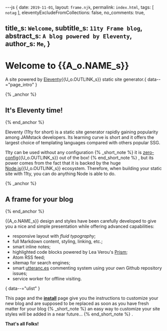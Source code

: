 ---js
{
  date:      `2019-11-01`,
  layout:    `frame.njk`,
  permalink: `index.html`,
  tags:      [ `notag` ],
  eleventyExcludeFromCollections: false,
  no_comments: true,

  title_s:    `Welcome`,
  subtitle_s: `11ty Frame blog`,
  abstract_s: `A blog powered by Eleventy`,
  author_s:   `Me`,
}
---
[comment]: # (======== Post ========)
# Welcome to {{A_o.NAME_s}}

A site powered by [Eleventy]{{U_o.OUTLINK_s}} static site generator.{ data--="page_intro" }

{% _anchor %}
## It's Eleventy time!
{% end_anchor %}


Eleventy (11ty for short) is a static site generator rapidly gaining popularity among JAMstack developers. Its learning curve is short and it offers the largest choice of templating languages compared with others popular SSG.


11ty can be used without any configuration
{% _short_note %}
it is [zero-config]{{U_o.OUTLINK_s}} out of the box!
{% end_short_note %}
, but its power comes from the fact that it is backed by the huge [Node.js]{{U_o.OUTLINK_s}} ecosystem. Therefore, when building your static site with 11ty, you can do anything Node is able to do.

{% _anchor %}
## A frame for your blog
{% end_anchor %}


{{A_o.NAME_s}} design and styles have been carefully developed to give you a nice and simple presentation while offering advanced capabilities:
+ responsive layout with *fluid typography*;
+ full Markdown content, styling, linking, etc.;
+ smart inline notes;
+ highlighted code blocks powered by Lea Verou's [Prism];
+ Atom RSS feed;
+ sitemap for search engines;
+ smart [utteranc.es] commenting system using your own Github repository issues;
+ service worker for offline visiting.

{ data--="ulist" }


This page and the **[install]** page give you the instructions to customize your new blog and are supposed to be replaced as soon as you have fresh matter for your blog
{% _short_note %}
an easy way to customize your site styles will be added in a near future...
{% end_short_note %}
.


**That's all Folks!**


[comment]: # (======== Links ========)

[install]:     ./posts/install.html
[Eleventy]:    https://11ty.io
[zero-config]: https://www.11ty.io/docs/resources/#zero-config
[utteranc.es]: https://github.com/utterance/utterances
[Node.js]:     https://nodejs.org
[Prism]:       https://prismjs.com
[formula]:     https://www.smashingmagazine.com/2016/05/fluid-typography/#comments-fluid-typography
